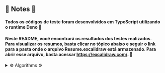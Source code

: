 ## 📘 Notes 📘

#### Todos os códigos de teste foram desenvolvidos em TypeScript utilizando o runtime Deno 🦕

#### Neste README, você encontrará os resultados dos testes realizados. Para visualizar os resumos, basta clicar no tópico abaixo e seguir o link para a pasta onde o arquivo Resume.excalidraw está armazenado. Para abrir esse arquivo, basta acessar https://excalidraw.com/. 🎉

<details>
<summary> ⚙️ Algorithms ⚙️ </summary>
  
  

  <details>
  <summary> Binary Research vs Linear Research </summary>

   ### Average of 20 results
   
   - Binary = 1.7ms
   
   - Linear = 15.3ms
    
   <img src="./images/BinaryVSLinearResearch.png" width="500">
    
   Blue line for: Linear / Purple line for: Binary

  </details>

</details>
